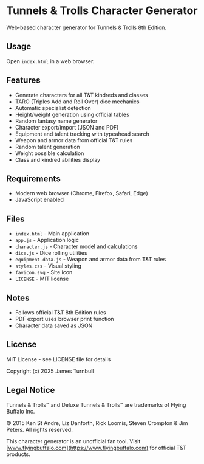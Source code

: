 # Tunnels & Trolls Character Generator

Web-based character generator for Tunnels & Trolls 8th Edition.

## Usage

Open `index.html` in a web browser.

## Features

- Generate characters for all T&T kindreds and classes
- TARO (Triples Add and Roll Over) dice mechanics
- Automatic specialist detection
- Height/weight generation using official tables
- Random fantasy name generator
- Character export/import (JSON and PDF)
- Equipment and talent tracking with typeahead search
- Weapon and armor data from official T&T rules
- Random talent generation
- Weight possible calculation
- Class and kindred abilities display

## Requirements

- Modern web browser (Chrome, Firefox, Safari, Edge)
- JavaScript enabled

## Files

- `index.html` - Main application
- `app.js` - Application logic
- `character.js` - Character model and calculations
- `dice.js` - Dice rolling utilities
- `equipment-data.js` - Weapon and armor data from T&T rules
- `styles.css` - Visual styling
- `favicon.svg` - Site icon
- `LICENSE` - MIT license

## Notes

- Follows official T&T 8th Edition rules
- PDF export uses browser print function
- Character data saved as JSON

## License

MIT License - see LICENSE file for details

Copyright (c) 2025 James Turnbull

## Legal Notice

Tunnels & Trolls™ and Deluxe Tunnels & Trolls™ are trademarks of Flying Buffalo Inc.

© 2015 Ken St Andre, Liz Danforth, Rick Loomis, Steven Crompton & Jim Peters. All rights reserved.

This character generator is an unofficial fan tool. Visit [www.flyingbuffalo.com](https://www.flyingbuffalo.com) for official T&T products.